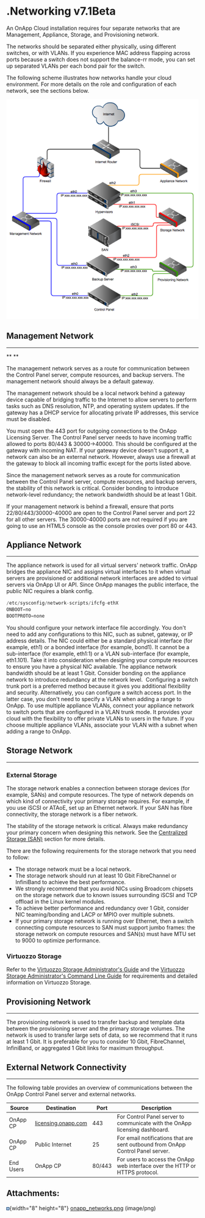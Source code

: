# .Networking v7.1Beta

An OnApp Cloud installation requires four separate networks that are Management, Appliance, Storage, and Provisioning network.

The networks should be separated either physically, using different switches, or with VLANs. If you experience MAC address flapping across ports because a switch does not support the balance-rr mode, you can set up separated VLANs per each bond pair for the switch. 

The following scheme illustrates how networks handle your cloud environment. For more details on the role and configuration of each network, see the sections below. 

![](attachments/194479517/195790097.png)

## Management Network

------------------------------------------------------------------------

**
**

The management network serves as a route for communication between the Control Panel server, compute resources, and backup servers. The management network should always be a default gateway.

The management network should be a local network behind a gateway device capable of bridging traffic to the Internet to allow servers to perform tasks such as DNS resolution, NTP, and operating system updates. If the gateway has a DHCP service for allocating private IP addresses, this service must be disabled.

You must open the 443 port for outgoing connections to the OnApp Licensing Server. The Control Panel server needs to have incoming traffic allowed to ports 80/443 & 30000-&gt;40000. This should be configured at the gateway with incoming NAT. If your gateway device doesn't support it, a network can also be an external network. However, always use a firewall at the gateway to block all incoming traffic except for the ports listed above.

Since the management network serves as a route for communication between the Control Panel server, compute resources, and backup servers, the stability of this network is critical. Consider bonding to introduce network-level redundancy; the network bandwidth should be at least 1 Gbit.

If your management network is behind a firewall, ensure that ports 22/80/443/30000-40000 are open to the Control Panel server and port 22 for all other servers. The 30000-40000 ports are not required if you are going to use an HTML5 console as the console proxies over port 80 or 443.

## Appliance Network

------------------------------------------------------------------------

The appliance network is used for all virtual servers' network traffic. OnApp bridges the appliance NIC and assigns virtual interfaces to it when virtual servers are provisioned or additional network interfaces are added to virtual servers via OnApp UI or API. Since OnApp manages the public interface, the public NIC requires a blank config. 

``` java
/etc/sysconfig/network-scripts/ifcfg-ethX
ONBOOT=no
BOOTPROTO=none
```

You should configure your network interface file accordingly. You don't need to add any configurations to this NIC, such as subnet, gateway, or IP address details. The NIC could either be a standard physical interface (for example, eth1) or a bonded interface (for example, bond1). It cannot be a sub-interface (for example, eth1:1) or a VLAN sub-interface (for example, eth1.101). Take it into consideration when designing your compute resources to ensure you have a physical NIC available. The appliance network bandwidth should be at least 1 Gbit. Consider bonding on the appliance network to introduce redundancy at the network level. 
Configuring a switch trunk port is a preferred method because it gives you additional flexibility and security. Alternatively, you can configure a switch access port. In the latter case, you don't need to specify a VLAN when adding a range to OnApp. To use multiple appliance VLANs, connect your appliance network to switch ports that are configured in a VLAN trunk mode. It provides your cloud with the flexibility to offer private VLANs to users in the future. If you choose multiple appliance VLANs, associate your VLAN with a subnet when adding a range to OnApp.

## Storage Network

------------------------------------------------------------------------

### External Storage

The storage network enables a connection between storage devices (for example, SANs) and compute resources. The type of network depends on which kind of connectivity your primary storage requires. For example, if you use iSCSI or ATAoE, set up an Ethernet network. If your SAN has fibre connectivity, the storage network is a fiber network. 

The stability of the storage network is critical. Always make redundancy your primary concern when designing this network. See the [Centralized Storage (SAN)](.Storage_v7.1Beta) section for more details. 

There are the following requirements for the storage network that you need to follow: 

-   The storage network must be a local network.
-   The storage network should run at least 10 Gbit FibreChannel or InfiniBand to achieve the best performance.
-   We strongly recommend that you avoid NICs using Broadcom chipsets on the storage network due to known issues surrounding iSCSI and TCP offload in the Linux kernel modules. 
-   To achieve better performance and redundancy over 1 Gbit, consider NIC teaming/bonding and LACP or MPIO over multiple subnets.
-   If your primary storage network is running over Ethernet, then a switch connecting compute resources to SAN must support jumbo frames: the storage network on compute resources and SAN(s) must have MTU set to 9000 to optimize performance.

### Virtuozzo Storage

Refer to the [Virtuozzo Storage Administrator's Guide](index) and the [Virtuozzo Storage Administrator's Command Line Guide](index) for requirements and detailed information on Virtuozzo Storage.

## Provisioning Network

------------------------------------------------------------------------

The provisioning network is used to transfer backup and template data between the provisioning server and the primary storage volumes. The network is used to transfer large sets of data, so we recommend that it runs at least 1 Gbit. It is preferable for you to consider 10 Gbit, FibreChannel, InfiniBand, or aggregated 1 Gbit links for maximum throughput.

## External Network Connectivity

------------------------------------------------------------------------

The following table provides an overview of communications between the OnApp Control Panel server and external networks.

| Source    | Destination                                        | Port   | Description                                                                     |
|-----------|----------------------------------------------------|--------|---------------------------------------------------------------------------------|
| OnApp CP  | [licensing.onapp.com](http://licensing.onapp.com/) | 443    | For Control Panel server to communicate with the OnApp licensing dashboard.     |
| OnApp CP  | Public Internet                                    | 25     | For email notifications that are sent outbound from OnApp Control Panel server. |
| End Users | OnApp CP                                           | 80/443 | For users to access the OnApp web interface over the HTTP or HTTPS protocol.    |

## Attachments:

![](images/icons/bullet_blue.gif){width="8" height="8"} [onapp\_networks.png](attachments/194479517/195790097.png) (image/png)

